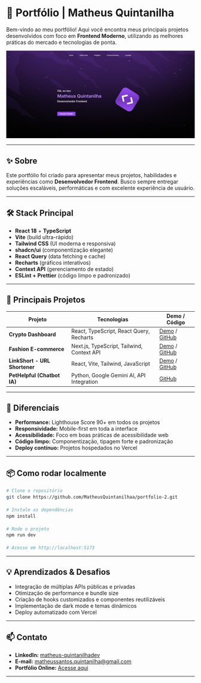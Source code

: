 # 🚀 Portfólio | Matheus Quintanilha

Bem-vindo ao meu portfólio! Aqui você encontra meus principais projetos desenvolvidos com foco em **Frontend Moderno**, utilizando as melhores práticas do mercado e tecnologias de ponta.

![Capa do Portfólio](./public/images/projects/portfolio-cover.png)

---

## ✨ Sobre

Este portfólio foi criado para apresentar meus projetos, habilidades e experiências como **Desenvolvedor Frontend**. Busco sempre entregar soluções escaláveis, performáticas e com excelente experiência de usuário.

---

## 🛠️ Stack Principal

- **React 18** + **TypeScript**
- **Vite** (build ultra-rápido)
- **Tailwind CSS** (UI moderna e responsiva)
- **shadcn/ui** (componentização elegante)
- **React Query** (data fetching e cache)
- **Recharts** (gráficos interativos)
- **Context API** (gerenciamento de estado)
- **ESLint + Prettier** (código limpo e padronizado)

---

## 🌟 Principais Projetos

| Projeto                       | Tecnologias                                | Demo / Código                                                                                                               |
| ----------------------------- | ------------------------------------------ | --------------------------------------------------------------------------------------------------------------------------- |
| **Crypto Dashboard**          | React, TypeScript, React Query, Recharts   | [Demo](https://crypto-dashboard-gamma-kohl.vercel.app/) / [GitHub](https://github.com/MatheusQuintanilhaa/crypto-dashboard) |
| **Fashion E-commerce**        | Next.js, TypeScript, Tailwind, Context API | [Demo](https://fashion-ecommerce-blue.vercel.app/) / [GitHub](https://github.com/MatheusQuintanilhaa/fashion-ecommerce)     |
| **LinkShort - URL Shortener** | React, Vite, Tailwind, JavaScript          | [Demo](https://url-shortener-wine-psi.vercel.app/) / [GitHub](https://github.com/MatheusQuintanilhaa/url-shortener)         |
| **PetHelpful (Chatbot IA)**   | Python, Google Gemini AI, API Integration  | [GitHub](https://github.com/MatheusQuintanilhaa/chatbot-pethelful)                                                          |

---

## 🚩 Diferenciais

- **Performance:** Lighthouse Score 90+ em todos os projetos
- **Responsividade:** Mobile-first em toda a interface
- **Acessibilidade:** Foco em boas práticas de acessibilidade web
- **Código limpo:** Componentização, tipagem forte e padronização
- **Deploy contínuo:** Projetos hospedados no Vercel

---

## 📦 Como rodar localmente

```bash
# Clone o repositório
git clone https://github.com/MatheusQuintanilhaa/portfolio-2.git

# Instale as dependências
npm install

# Rode o projeto
npm run dev

# Acesse em http://localhost:5173
```

---

## 💡 Aprendizados & Desafios

- Integração de múltiplas APIs públicas e privadas
- Otimização de performance e bundle size
- Criação de hooks customizados e componentes reutilizáveis
- Implementação de dark mode e temas dinâmicos
- Deploy automatizado com Vercel

---

## 📫 Contato

- **LinkedIn:** [matheus-quintanilhadev](https://www.linkedin.com/in/matheus-quintanilhadev/)
- **E-mail:** matheussantos.quintanilha@gmail.com
- **Portfólio Online:** [Acesse aqui](https://portflio-matheus-quintanilha.vercel.app/)

---
